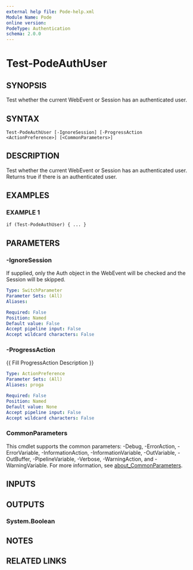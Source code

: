 ```yaml
---
external help file: Pode-help.xml
Module Name: Pode
online version:
PodeType: Authentication
schema: 2.0.0
---
```


# Test-PodeAuthUser

## SYNOPSIS
Test whether the current WebEvent or Session has an authenticated user.

## SYNTAX

```
Test-PodeAuthUser [-IgnoreSession] [-ProgressAction <ActionPreference>] [<CommonParameters>]
```

## DESCRIPTION
Test whether the current WebEvent or Session has an authenticated user.
Returns true if there is an authenticated user.

## EXAMPLES

### EXAMPLE 1
```
if (Test-PodeAuthUser) { ... }
```

## PARAMETERS

### -IgnoreSession
If supplied, only the Auth object in the WebEvent will be checked and the Session will be skipped.

```yaml
Type: SwitchParameter
Parameter Sets: (All)
Aliases:

Required: False
Position: Named
Default value: False
Accept pipeline input: False
Accept wildcard characters: False
```

### -ProgressAction
{{ Fill ProgressAction Description }}

```yaml
Type: ActionPreference
Parameter Sets: (All)
Aliases: proga

Required: False
Position: Named
Default value: None
Accept pipeline input: False
Accept wildcard characters: False
```

### CommonParameters
This cmdlet supports the common parameters: -Debug, -ErrorAction, -ErrorVariable, -InformationAction, -InformationVariable, -OutVariable, -OutBuffer, -PipelineVariable, -Verbose, -WarningAction, and -WarningVariable. For more information, see [about_CommonParameters](http://go.microsoft.com/fwlink/?LinkID=113216).

## INPUTS

## OUTPUTS

### System.Boolean
## NOTES

## RELATED LINKS
